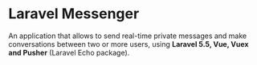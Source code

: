 #  Laravel Messenger

An application that allows to send real-time private messages and make conversations between two or more users, using **Laravel 5.5, Vue, Vuex and Pusher** (Laravel Echo package).
